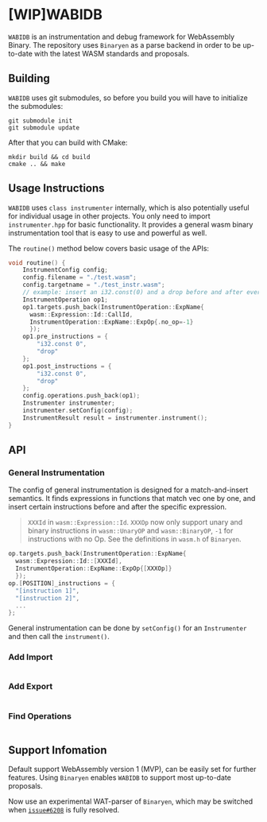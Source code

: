 # [WIP]WABIDB

`WABIDB` is an instrumentation and debug framework for WebAssembly Binary. The repository uses `Binaryen` as a parse backend in order to be up-to-date with the latest WASM standards and proposals.

## Building
`WABIDB` uses git submodules, so before you build you will have to initialize the submodules:
```shell
git submodule init
git submodule update
```
After that you can build with CMake:
```shell
mkdir build && cd build
cmake .. && make
```

## Usage Instructions

`WABIDB` uses `class instrumenter` internally, which is also potentially useful for individual usage in other projects. You only need to import `instrumenter.hpp` for basic functionality. It provides a general wasm binary instrumentation tool that is easy to use and powerful as well.

The `routine()` method below covers basic usage of the APIs:
```cpp
void routine() {
    InstrumentConfig config;
    config.filename = "./test.wasm";
    config.targetname = "./test_instr.wasm";
    // example: insert an i32.const(0) and a drop before and after every call
    InstrumentOperation op1;
    op1.targets.push_back(InstrumentOperation::ExpName{
      wasm::Expression::Id::CallId, 
      InstrumentOperation::ExpName::ExpOp{.no_op=-1}
      });
    op1.pre_instructions = {
        "i32.const 0",
        "drop"
    };
    op1.post_instructions = {
        "i32.const 0",
        "drop"
    };
    config.operations.push_back(op1);
    Instrumenter instrumenter;
    instrumenter.setConfig(config);
    InstrumentResult result = instrumenter.instrument();
}
```

## API
### General Instrumentation
The config of general instrumentation is designed for a match-and-insert semantics. It finds expressions in functions that match vec<target> one by one, and insert certain instructions before and after the specific expression.
>`XXXId` in `wasm::Expression::Id`. `XXXOp` now only support unary and binary instructions in `wasm::UnaryOP` and `wasm::BinaryOP`, `-1` for instructions with no Op. See the definitions in `wasm.h` of `Binaryen`.
```cpp
op.targets.push_back(InstrumentOperation::ExpName{
  wasm::Expression::Id::[XXXId], 
  InstrumentOperation::ExpName::ExpOp{[XXXOp]}
  });
op.[POSITION]_instructions = {
  "[instruction 1]",
  "[instruction 2]",
  ...
};
```
General instrumentation can be done by `setConfig()` for an `Instrumenter` and then call the `instrument()`.

### Add Import
```cpp

```

### Add Export
```cpp

```

### Find Operations
```cpp

```

## Support Infomation
Default support WebAssembly version 1 (MVP), can be easily set for further features. Using `Binaryen` enables `WABIDB` to support most up-to-date proposals. 

Now use an experimental WAT-parser of `Binaryen`, which may be switched when [`issue#6208`](https://github.com/WebAssembly/binaryen/issues/6208) is fully resolved.
